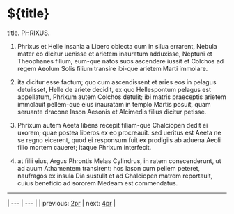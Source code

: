# ${title}

title. PHRIXUS.



1. Phrixus et Helle insania a Libero obiecta cum in silua errarent, Nebula mater eo dicitur uenisse et arietem inauratum adduxisse, Neptuni et Theophanes filium, eum-que natos suos ascendere iussit et Colchos ad regem Aeolum Solis filium transire ibi-que arietem Marti immolare.



2. ita dicitur esse factum; quo cum ascendissent et aries eos in pelagus detulisset, Helle de ariete decidit, ex quo Hellespontum pelagus est appellatum, Phrixum autem Colchos detulit; ibi matris praeceptis arietem immolauit pellem-que eius inauratam in templo Martis posuit, quam seruante dracone Iason Aesonis et Alcimedis filius dicitur petisse.



3. Phrixum autem Aeeta libens recepit filiam-que Chalciopen dedit ei uxorem; quae postea liberos ex eo procreauit. sed ueritus est Aeeta ne se regno eicerent, quod ei responsum fuit ex prodigiis ab aduena Aeoli filio mortem caueret; itaque Phrixum interfecit.



4. at filii eius, Argus Phrontis Melas Cylindrus, in ratem conscenderunt, ut ad auum Athamentem transirent: hos Iason cum pellem peteret, naufragos ex insula Dia sustulit et ad Chalciopen matrem reportauit, cuius beneficio ad sororem Medeam est commendatus.



---

| --- | --- |
| previous: [2pr](../2pr/) | next: [4pr](../4pr/) |